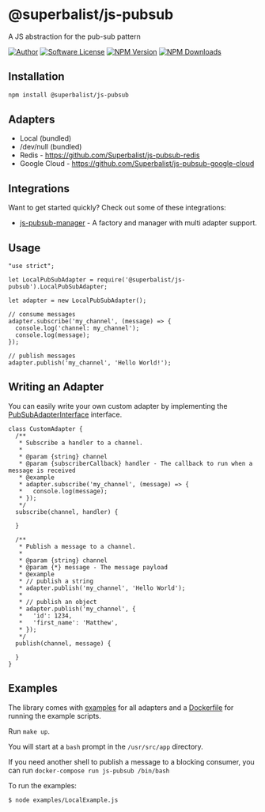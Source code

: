 # @superbalist/js-pubsub

A JS abstraction for the pub-sub pattern

[![Author](http://img.shields.io/badge/author-@superbalist-blue.svg?style=flat-square)](https://twitter.com/superbalist)
[![Software License](https://img.shields.io/badge/license-MIT-brightgreen.svg?style=flat-square)](LICENSE)
[![NPM Version](https://img.shields.io/npm/v/@superbalist/js-pubsub.svg)](https://www.npmjs.com/package/@superbalist/js-pubsub)
[![NPM Downloads](https://img.shields.io/npm/dt/@superbalist/js-pubsub.svg)](https://www.npmjs.com/package/@superbalist/js-pubsub)

## Installation

```bash
npm install @superbalist/js-pubsub
```

## Adapters

* Local (bundled)
* /dev/null (bundled)
* Redis - https://github.com/Superbalist/js-pubsub-redis
* Google Cloud - https://github.com/Superbalist/js-pubsub-google-cloud

## Integrations

Want to get started quickly? Check out some of these integrations:

* [js-pubsub-manager](https://github.com/Superbalist/js-pubsub-manager) - A factory and manager with multi adapter support.

## Usage

```node
"use strict";

let LocalPubSubAdapter = require('@superbalist/js-pubsub').LocalPubSubAdapter;

let adapter = new LocalPubSubAdapter();

// consume messages
adapter.subscribe('my_channel', (message) => {
  console.log('channel: my_channel');
  console.log(message);
});

// publish messages
adapter.publish('my_channel', 'Hello World!');
```

## Writing an Adapter

You can easily write your own custom adapter by implementing the [PubSubAdapterInterface](src/PubSubAdapterInterface.js) interface.

```node
class CustomAdapter {
  /**
   * Subscribe a handler to a channel.
   *
   * @param {string} channel
   * @param {subscriberCallback} handler - The callback to run when a message is received
   * @example
   * adapter.subscribe('my_channel', (message) => {
   *   console.log(message);
   * });
   */
  subscribe(channel, handler) {

  }

  /**
   * Publish a message to a channel.
   *
   * @param {string} channel
   * @param {*} message - The message payload
   * @example
   * // publish a string
   * adapter.publish('my_channel', 'Hello World');
   *
   * // publish an object
   * adapter.publish('my_channel', {
   *   'id': 1234,
   *   'first_name': 'Matthew',
   * });
   */
  publish(channel, message) {

  }
}
```

## Examples

The library comes with [examples](examples) for all adapters and a [Dockerfile](Dockerfile) for
running the example scripts.

Run `make up`.

You will start at a `bash` prompt in the `/usr/src/app` directory.

If you need another shell to publish a message to a blocking consumer, you can run `docker-compose run js-pubsub /bin/bash`

To run the examples:
```bash
$ node examples/LocalExample.js
```
